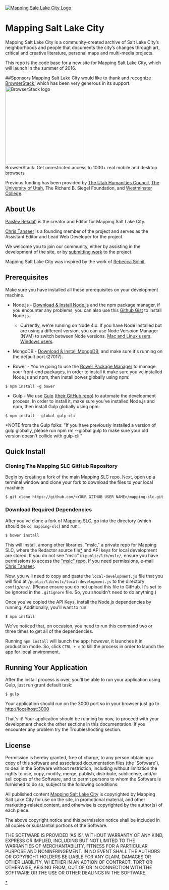 [![Mapping Sale Lake City Logo](http://www.mappingslc.org/images/mapping.png)](http://mappingslc.org/)

# Mapping Salt Lake City

Mapping Salt Lake City is a community-created archive of Salt Lake City’s neighborhoods and people that documents the city’s changes through art, critical and creative literature, personal maps and multi-media projects.

This repo is the code base for a new site for Mapping Salt Lake City, which will launch in the summer of 2016.


##Sponsors
Mapping Salt Lake City would like to thank and recognize [BrowserStack](http://www.browserstack.com), which has been very generous in its support.
[<img src="http://www.mappingslc.org/images/site_img/browserstack.svg" alt="BrowserStack logo" width="250"/>](http://www.browserstack.com)<br />
BrowserStack. Get unrestricted access to 1000+ real mobile and desktop browsers

Previous funding has been provided by [The Utah Humanities Council](http://www.utahhumanities.org/), [The University of Utah](http://www.utah.edu/), The Richard B. Siegel Foundation, and [Westminster College](http://www.westminstercollege.edu/).


## About Us
[Paisley Rekdal](http://www.paisleyrekdal.com/)) is the creator and Editor for Mapping Salt Lake City.

[Chris Tanseer](http://www.christanseer.com) is a founding member of the project and serves as the Assistant Editor and Lead Web Developer for the project.

We welcome you to join our community, either by assisting in the development of the site, or by [submitting work](http://www.mappingslc.org/index.php?option=com_k2&view=item&layout=item&id=4&Itemid=279) to the project.

Mapping Salt Lake City was inspired by the work of [Rebecca Solnit](http://rebeccasolnit.net/).


## Prerequisites
Make sure you have installed all these prerequisites on your development machine.

  * Node.js - [Download & Install Node.js](http://www.nodejs.org/download/) and the npm package manager, if you encounter any problems, you can also use this [Github Gist](https://gist.github.com/isaacs/579814) to install Node.js.    
	  
	  * Currently, we're running on Node 4.x. If you have Node installed but are using a different version, you can use Node Versoion Manager (NVM) to switch between Node versions. [Mac and Linux users](https://github.com/creationix/nvm). [Windows users](https://github.com/coreybutler/nvm-windows).    	

  * MongoDB - [Download & Install MongoDB](http://www.mongodb.org/downloads), and make sure it's running on the default port (27017).    

  * Bower - You're going to use the [Bower Package Manager](http://bower.io/) to manage your front-end packages, in order to install it make sure you've installed Node.js and npm, then install bower globally using npm:

```
$ npm install -g bower
```

* Gulp - We use [Gulp](http://gulpjs.com/) ([their GitHub repo](https://github.com/gulpjs/gulp)) to automate the development process. In order to install it, make sure you've installed Node.js and npm, then install Gulp globally using npm:

```
$ npm install --global gulp-cli
```

*NOTE from the Gulp folks: "If you have previously installed a version of gulp globally, please run npm rm --global gulp to make sure your old version doesn't collide with gulp-cli."

## Quick Install

### Cloning The Mapping SLC GitHub Repository
Begin by creating a fork of the main Mapping SLC repo. Next, open up a terminal window and clone your fork to download the files to your local machine:  

```
$ git clone https://github.com/<YOUR GITHUB USER NAME>/mapping-slc.git
```

### Download Required Dependencies

After you've clone a fork of Mapping SLC, go into the directory (which should be `cd mapping-slc`) and run:

```
$ bower install
```

This will install, among other libraries, "mslc," a private repo for Mapping SLC, where the Redactor source file[*](#redactor-misc-info) and API keys for local development are stored. If you do not see "mslc" in `public/lib/mslc/`, ensure you have permissions to access the ["mslc" repo](https://github.com/PoetsRock/mslc). If you need permissions, e-mail [Chris Tanseer](mailto:chris@christanseer.com).

Now, you will need to copy and paste the `local-development.js` file that you will find at `/public/lib/mslc/local-development.js` to the directory `config/env/`. (Please ensure you do not upload this file to GitHub. It's set to be ignored in the `.gitignore` file. So, you shouldn't need to do anything.)

Once you've copied the API Keys, install the Node.js dependencies by running:
Additionally, you'll want to run:

```
$ npm install
```

We've noticed that, on occasion, you need to run this command two or three times to get all of the dependencies.

Running `npm install` will launch the app; however, it launches it in production mode. So, click `CTRL + c` to kill the process in order to launch the app for local environment.

## Running Your Application
After the install process is over, you'll be able to run your application using Gulp, just run grunt default task:

```
$ gulp
```

Your application should run on the 3000 port so in your browser just go to [http://localhost:3000](http://localhost:3000)
                            
That's it! Your application should be running by now, to proceed with your development check the other sections in this documentation. 
If you encounter any problem try the Troubleshooting section.

## License

Permission is hereby granted, free of charge, to any person obtaining
a copy of this software and associated documentation files (the
'Software'), to deal in the Software without restriction, including
without limitation the rights to use, copy, modify, merge, publish,
distribute, sublicense, and/or sell copies of the Software, and to
permit persons to whom the Software is furnished to do so, subject to
the following conditions:

All published content [Mapping Salt Lake City](http://www.mappingslc.org) is copyrighted by Mapping Salt Lake City
for use on the site, in promotional material, and other marketing-related content, and otherwise is copyrighted by the
author(s) of each piece.

The above copyright notice and this permission notice shall be
included in all copies or substantial portions of the Software.

THE SOFTWARE IS PROVIDED 'AS IS', WITHOUT WARRANTY OF ANY KIND,
EXPRESS OR IMPLIED, INCLUDING BUT NOT LIMITED TO THE WARRANTIES OF
MERCHANTABILITY, FITNESS FOR A PARTICULAR PURPOSE AND NONINFRINGEMENT.
IN NO EVENT SHALL THE AUTHORS OR COPYRIGHT HOLDERS BE LIABLE FOR ANY
CLAIM, DAMAGES OR OTHER LIABILITY, WHETHER IN AN ACTION OF CONTRACT,
TORT OR OTHERWISE, ARISING FROM, OUT OF OR IN CONNECTION WITH THE
SOFTWARE OR THE USE OR OTHER DEALINGS IN THE SOFTWARE.


[*](#redactor-misc-info)
